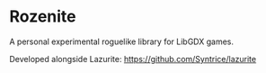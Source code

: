 # Rozenite
A personal experimental roguelike library for LibGDX games.

Developed alongside Lazurite:
https://github.com/Syntrice/lazurite